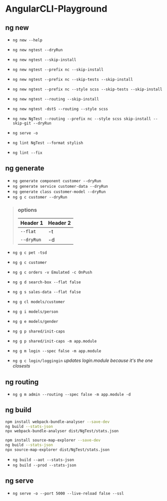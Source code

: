 # AngularCLI-Playground

## ng new

- `ng new --help`
- `ng new ngtest --dryRun`
- `ng new ngtest --skip-install`
- `ng new ngtest --prefix nc --skip-install`
- `ng new ngtest --prefix nc --skip-tests --skip-install`
- `ng new ngtest --prefix nc --style scss --skip-tests --skip-install`
- `ng new ngtest --routing --skip-install`
- `ng new ngtest -dstS --routing --style scss`

- `ng new NgTest --routing --prefix nc --style scss skip-install --skip-git --dryRun`

- `ng serve -o`
- `ng lint NgTest --format stylish`
- `ng lint --fix`

## ng generate

- `ng generate component customer --dryRun`
- `ng generate service customer-data --dryRun`
- `ng generate class customer-model --dryRun`
- `ng g c customer --dryRun`

> ### options
>
> | Header 1   | Header 2 |
> | ---------- | -------- |
> | `--flat`   | -t       |
> | `--dryRun` | -d       |

- `ng g c pet -tsd`
- `ng g c customer`
- `ng g c orders -v Emulated -c OnPush`
- `ng g d search-box --flat false`
- `ng g s sales-data --flat false`
- `ng g cl models/customer`
- `ng g i models/person`
- `ng g e models/gender`
- `ng g p shared/init-caps`
- `ng g p shared/init-caps -m app.module`

- `ng g m login --spec false -m app.module`
- `ng g c login/loggingin` _updates login.module because it's the one closests_

## ng routing

- `ng g m admin --routing --spec false -m app.module -d`

## ng build

```bash
npm install webpack-bundle-analyser --save-dev
ng build --stats-json
npx webpack-bundle-analyser dist/NgTest/stats.json
```

```bash
npm install source-map-explorer --save-dev
ng build --stats-json
npx source-map-explorer dist/NgTest/stats.json
```

- `ng build --aot --stats-json`
- `ng build --prod --stats-json`

## ng serve

- `ng serve -o --port 5000 --live-reload false --ssl`